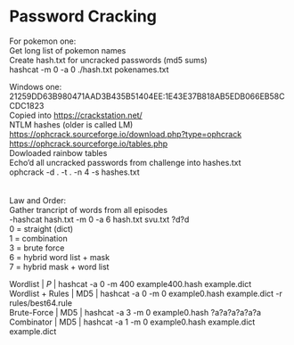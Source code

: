 # Password Cracking

For pokemon one: <br>
Get long list of pokemon names <br> 
Create hash.txt for uncracked passwords (md5 sums) <br>
hashcat -m 0 -a 0 ./hash.txt pokenames.txt <br>

Windows one: <br>
21259DD63B980471AAD3B435B51404EE:1E43E37B818AB5EDB066EB58CCDC1823 <br>
Copied into https://crackstation.net/ <br>
NTLM hashes (older is called LM) <br>
https://ophcrack.sourceforge.io/download.php?type=ophcrack <br>
https://ophcrack.sourceforge.io/tables.php <br>
Dowloaded rainbow tables <br>
Echo’d all uncracked passwords from challenge into hashes.txt <br>
ophcrack -d . -t . -n 4 -s hashes.txt <br>
<br>
<br>
Law and Order: <br>
Gather trancript of words from all episodes <br>
-hashcat hash.txt -m 0 -a 6 hash.txt svu.txt ?d?d <br>
0 = straight (dict) <br>
1 = combination <br>
3 = brute force <br>
6 = hybrid word list + mask <br>
7 = hybrid mask + word list <br>
 
Wordlist               |   $P$   | hashcat -a 0 -m 400 example400.hash example.dict <br>
 Wordlist + Rules | MD5   | hashcat -a 0 -m 0 example0.hash example.dict -r rules/best64.rule <br>
 Brute-Force         | MD5   | hashcat -a 3 -m 0 example0.hash ?a?a?a?a?a?a <br>
 Combinator         | MD5   | hashcat -a 1 -m 0 example0.hash example.dict example.dict <br>
